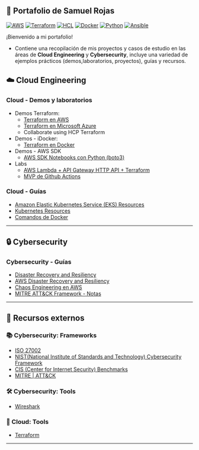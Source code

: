 ## 📂 Portafolio de Samuel Rojas
[![AWS](https://img.shields.io/badge/AWS-%23FF9900.svg?logo=amazon-web-services&logoColor=white)](#)
[![Terraform](https://img.shields.io/badge/IaC-Terraform-623CE4?logo=terraform&logoColor=white)](#)
[![HCL](https://img.shields.io/badge/Language-HCL-blueviolet)](#)
[![Docker](https://badgen.net/badge/icon/docker?icon=docker&label)](#)
[![Python](https://img.shields.io/badge/Python-3776AB?style=flat&logo=python&logoColor=white)](#)
[![Ansible](https://img.shields.io/badge/ansible-%231A1918.svg?style=for-the-badge&logo=ansible&logoColor=white)](#)

¡Bienvenido a mi portafolio!
- Contiene una recopilación de mis proyectos y casos de estudio en las áreas de **Cloud Engineering** y **Cybersecurity**, incluye una variedad de ejemplos prácticos (demos,laboratorios, proyectos), guías y recursos.

## ☁️ Cloud Engineering
### Cloud - Demos y laboratorios
- Demos Terraform:
	- [Terraform en AWS](https://github.com/samuelrojasm/demo-terraform-aws)
	- [Terraform en Microsoft Azure](https://github.com/samuelrojasm/demo-terraform-azure)
	- Collaborate using HCP Terraform[](https://github.com/samuelrojasm/terraform_associate_notes/blob/main/examples/learn-terraform-aws-get-started)
- Demos - iDocker:
	- [Terraform en Docker](https://github.com/samuelrojasm/demo_terraform_docker)
- Demos - AWS SDK
	- [AWS SDK Notebooks con Python (boto3)](https://github.com/samuelrojasm/lab-aws-sdk-jupyter-notebook)
- Labs
	- [AWS Lambda + API Gateway HTTP API + Terraform](https://github.com/samuelrojasm/lab-aws-lambda-hello-world)
	- [MVP de Github Actions](https://github.com/samuelrojasm/lab-github-actions-mvp)
### Cloud - Guías
- [Amazon Elastic Kubernetes Service (EKS) Resources](https://github.com/samuelrojasm/aws-eks-resources)
- [Kubernetes Resources](https://github.com/samuelrojasm/kubernetes-resources)
- [Comandos de Docker](https://github.com/samuelrojasm/demo-docker)

---

## 🔒 Cybersecurity
### Cybersecurity - Guías
- [Disaster Recovery and Resiliency](https://github.com/samuelrojasm/Cybersecurity-Notes/tree/main/Disaster_Recovery_and_Resiliency)
- [AWS Disaster Recovery and Resiliency](https://github.com/samuelrojasm/Cybersecurity-Notes/blob/main/Disaster_Recovery_and_Resiliency/aws_dr_and_resiliency_strategies.md)
- [Chaos Engineering en AWS](https://github.com/samuelrojasm/Cybersecurity-Notes/blob/main/Disaster_Recovery_and_Resiliency/aws_chaos_engineering.md)
- [MITRE ATT&CK Framework - Notas](https://github.com/samuelrojasm/Cybersecurity-Notes/tree/main/MITRE_ATT%26CK)

---

## 📖 Recursos externos
### 📚 Cybersecurity: Frameworks
- [ISO 27002](https://www.iso.org/standard/75652.html)
- [NIST(National Institute of Standards and Technology) Cybersecurity Framework](https://www.nist.gov/cyberframework)
- [CIS (Center for Internet Security) Benchmarks](https://www.cisecurity.org/cis-benchmarks)
- [MITRE | ATT&CK](https://attack.mitre.org/)

### 🛠️ Cybersecurity: Tools
- [Wireshark](https://www.wireshark.org/)

### 🔧 Cloud: Tools
- [Terraform](https://developer.hashicorp.com/terraform)

---


